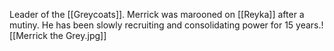 Leader of the [[Greycoats]].  Merrick was marooned on [[Reyka]] after a mutiny.  He has been slowly recruiting and consolidating power for 15 years.![[Merrick the Grey.jpg]]